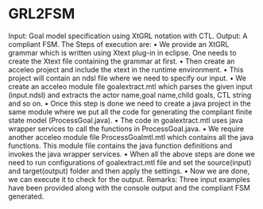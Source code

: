 # GRL2FSM
Input: Goal model specification using XtGRL notation with CTL. 
Output: A compliant FSM. 
The Steps of execution are: 
•	We provide an XtGRL grammar which is written using Xtext plug-in in eclipse. One needs to create the Xtext file containing the grammar at first.
•	Then create an acceleo project and include the xtext in the runtime environment.
•	This project will contain an ndsl file where we need to specify our input.
•	We create an acceleo module file goalextract.mtl which parses the given input (input.ndsl) and extracts the actor name,goal name,child goals, CTL string and so on.
•	Once this step is done we need to create a java project in the same module where we put all the code for generating the compliant finite state model (ProcessGoal.java). 
•	The code in goalextract.mtl uses java wrapper services to call the functions in ProcessGoal.java. 
•	We require another acceleo module file ProcessGoalmtl.mtl which contains all the java functions. This module file contains the java function definitions and invokes the java wrapper services. 
•	When all the above steps are done we need to run configurations of goalextract.mtl file and set the source(input) and target(output) folder and then apply the settings. 
•	Now we are done, we can execute it to check for the output. 
Remarks: Three input examples have been provided along with the console output and the compliant FSM generated.
